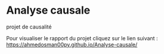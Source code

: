 # Analyse causale
 
projet de causalité

Pour visualiser le rapport du projet cliquez sur le lien suivant : https://ahmedosman00py.github.io/Analyse-causale/
